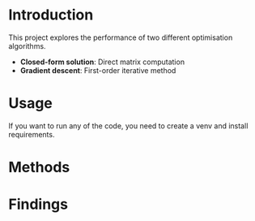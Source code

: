 # Introduction
This project explores the performance of two different optimisation algorithms. 
- **Closed-form solution**: Direct matrix computation
- **Gradient descent**: First-order iterative method  

# Usage
If you want to run any of the code, you need to create a venv and install requirements.

# Methods

# Findings

